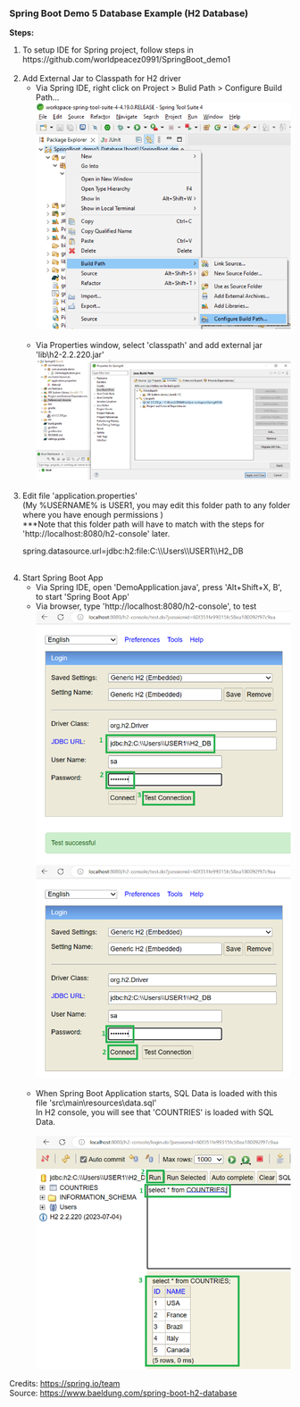 

### Spring Boot Demo 5 Database Example (H2 Database)

**Steps:**
<ol>
<li>To setup IDE for Spring project, follow steps in https://github.com/worldpeacez0991/SpringBoot_demo1</li>

<br/>

<li>Add External Jar to Classpath for H2 driver
<ul>
<li>Via Spring IDE, right click on Project > Bulid Path > Configure Build Path...</li>
<kbd><img src="Pic0A.PNG" width="500" /></kbd><br/><br/>
<li>Via Properties window, select 'classpath' and add external jar 'lib\h2-2.2.220.jar'</li>
<kbd><img src="Pic0B.PNG" width="500" /></kbd><br/>
</ul>
</li>

<br/>

<li>Edit file 'application.properties' 
<br/>(My %USERNAME% is USER1, you may edit this folder path to any folder where you have enough permissions )
<br/>***Note that this folder path will have to match with the steps for 'http://localhost:8080/h2-console' later.
<p>spring.datasource.url=jdbc:h2:file:C:\\Users\\USER1\\H2_DB</p>
</li>

<br/>

<li>Start Spring Boot App
<ul>
<li>Via Spring IDE, open 'DemoApplication.java', press 'Alt+Shift+X, B', to start 'Spring Boot App'</li>
<li>Via browser, type 'http://localhost:8080/h2-console', to test</li>
<kbd><img src="Pic1.PNG" width="500" /></kbd><br/>
<kbd><img src="Pic2.PNG" width="500" /></kbd><br/>

<br/>

<li>When Spring Boot Application starts, SQL Data is loaded with this file 'src\main\resources\data.sql'
<br/>In H2 console, you will see that 'COUNTRIES' is loaded with SQL Data.
</li><br/>
<kbd><img src="Pic3.PNG" width="500" /></kbd><br/>
</ul>
</li>
</ol>

Credits: https://spring.io/team<br/>
Source: https://www.baeldung.com/spring-boot-h2-database<br/>



